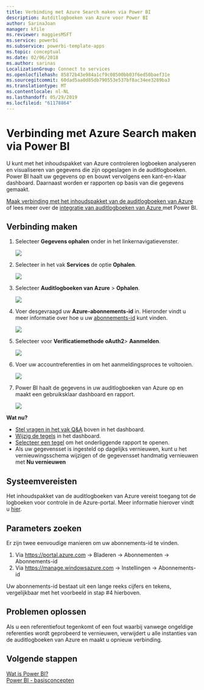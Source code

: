```yaml
---
title: Verbinding met Azure Search maken via Power BI
description: Autditlogboeken van Azure voor Power BI
author: SarinaJoan
manager: kfile
ms.reviewer: maggiesMSFT
ms.service: powerbi
ms.subservice: powerbi-template-apps
ms.topic: conceptual
ms.date: 02/06/2018
ms.author: sarinas
LocalizationGroup: Connect to services
ms.openlocfilehash: 85872b43e984a1cf9c08500bb03f6ed50baef31e
ms.sourcegitcommit: 60dad5aa0d85db790553e537bf8ac34ee3289ba3
ms.translationtype: MT
ms.contentlocale: nl-NL
ms.lasthandoff: 05/29/2019
ms.locfileid: "61178864"
---
```

# <a name="connect-to-azure-audit-logs-with-power-bi"></a>Verbinding met Azure Search maken via Power BI
U kunt met het inhoudspakket van Azure controleren logboeken analyseren en visualiseren van gegevens die zijn opgeslagen in de auditlogboeken. Power BI haalt uw gegevens op en bouwt vervolgens een kant-en-klaar dashboard. Daarnaast worden er rapporten op basis van die gegevens gemaakt.

[Maak verbinding met het inhoudspakket van de auditlogboeken van Azure](https://app.powerbi.com/getdata/services/azure-audit-logs) of lees meer over de [integratie van auditlogboeken van Azure ](https://powerbi.microsoft.com/integrations/azure-audit-logs) met Power BI.

## <a name="how-to-connect"></a>Verbinding maken
1. Selecteer **Gegevens ophalen** onder in het linkernavigatievenster.  
   
    ![](media/service-connect-to-azure-audit-logs/getdata.png)
2. Selecteer in het vak **Services** de optie **Ophalen**.  
   
    ![](media/service-connect-to-azure-audit-logs/services.png) 
3. Selecteer **Auditlogboeken van Azure** > **Ophalen**.  
   
   ![](media/service-connect-to-azure-audit-logs/azureauditlogs.png)
4. Voer desgevraagd uw **Azure-abonnements-id** in. Hieronder vindt u meer informatie over hoe u uw [abonnements-id](#FindingParams) kunt vinden.   
   
    ![](media/service-connect-to-azure-audit-logs/parameters.png)
5. Selecteer voor **Verificatiemethode** **oAuth2**\> **Aanmelden**.
   
    ![](media/service-connect-to-azure-audit-logs/creds.png)
6. Voer uw accountreferenties in om het aanmeldingsproces te voltooien.
   
    ![](media/service-connect-to-azure-audit-logs/login.png)
7. Power BI haalt de gegevens in uw auditlogboeken van Azure op en maakt een gebruiksklaar dashboard en rapport. 
   
    ![](media/service-connect-to-azure-audit-logs/dashboard.png)

**Wat nu?**

* [Stel vragen in het vak Q&A](consumer/end-user-q-and-a.md) boven in het dashboard.
* [Wijzig de tegels](service-dashboard-edit-tile.md) in het dashboard.
* [Selecteer een tegel](consumer/end-user-tiles.md) om het onderliggende rapport te openen.
* Als uw gegevensset is ingesteld op dagelijks vernieuwen, kunt u het vernieuwingsschema wijzigen of de gegevensset handmatig vernieuwen met **Nu vernieuwen**

## <a name="system-requirements"></a>Systeemvereisten
Het inhoudspakket van de auditlogboeken van Azure vereist toegang tot de logboeken voor controle in de Azure-portal. Meer informatie hierover vindt u [hier](/azure/azure-resource-manager/resource-group-audit/).

<a name="FindingParams"></a>

## <a name="finding-parameters"></a>Parameters zoeken
Er zijn twee eenvoudige manieren om uw abonnements-id te vinden.

1. Via https://portal.azure.com -&gt; Bladeren -&gt; Abonnementen -&gt; Abonnements-id
2. Via https://manage.windowsazure.com -&gt; Instellingen -&gt; Abonnements-id

Uw abonnements-id bestaat uit een lange reeks cijfers en tekens, vergelijkbaar met het voorbeeld in stap \#4 hierboven. 

## <a name="troubleshooting"></a>Problemen oplossen
Als u een referentiefout tegenkomt of een fout waarbij vanwege ongeldige referenties wordt geprobeerd te vernieuwen, verwijdert u alle instanties van de auditlogboeken van Azure en maakt u opnieuw verbinding.

## <a name="next-steps"></a>Volgende stappen
[Wat is Power BI?](power-bi-overview.md)  
[Power BI - basisconcepten](consumer/end-user-basic-concepts.md)  


